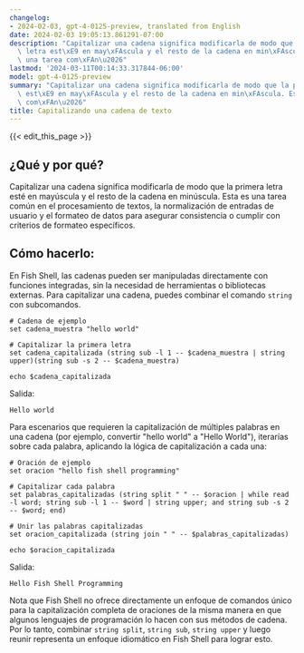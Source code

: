 ```yaml
---
changelog:
- 2024-02-03, gpt-4-0125-preview, translated from English
date: 2024-02-03 19:05:13.861291-07:00
description: "Capitalizar una cadena significa modificarla de modo que la primera\
  \ letra est\xE9 en may\xFAscula y el resto de la cadena en min\xFAscula. Esta es\
  \ una tarea com\xFAn\u2026"
lastmod: '2024-03-11T00:14:33.317844-06:00'
model: gpt-4-0125-preview
summary: "Capitalizar una cadena significa modificarla de modo que la primera letra\
  \ est\xE9 en may\xFAscula y el resto de la cadena en min\xFAscula. Esta es una tarea\
  \ com\xFAn\u2026"
title: Capitalizando una cadena de texto
---
```


{{< edit_this_page >}}

## ¿Qué y por qué?

Capitalizar una cadena significa modificarla de modo que la primera letra esté en mayúscula y el resto de la cadena en minúscula. Esta es una tarea común en el procesamiento de textos, la normalización de entradas de usuario y el formateo de datos para asegurar consistencia o cumplir con criterios de formateo específicos.

## Cómo hacerlo:

En Fish Shell, las cadenas pueden ser manipuladas directamente con funciones integradas, sin la necesidad de herramientas o bibliotecas externas. Para capitalizar una cadena, puedes combinar el comando `string` con subcomandos.

```fish
# Cadena de ejemplo
set cadena_muestra "hello world"

# Capitalizar la primera letra
set cadena_capitalizada (string sub -l 1 -- $cadena_muestra | string upper)(string sub -s 2 -- $cadena_muestra)

echo $cadena_capitalizada
```

Salida:
```
Hello world
```

Para escenarios que requieren la capitalización de múltiples palabras en una cadena (por ejemplo, convertir "hello world" a "Hello World"), iterarías sobre cada palabra, aplicando la lógica de capitalización a cada una:

```fish
# Oración de ejemplo
set oracion "hello fish shell programming"

# Capitalizar cada palabra
set palabras_capitalizadas (string split " " -- $oracion | while read -l word; string sub -l 1 -- $word | string upper; and string sub -s 2 -- $word; end)

# Unir las palabras capitalizadas
set oracion_capitalizada (string join " " -- $palabras_capitalizadas)

echo $oracion_capitalizada
```

Salida:
```
Hello Fish Shell Programming
```

Nota que Fish Shell no ofrece directamente un enfoque de comandos único para la capitalización completa de oraciones de la misma manera en que algunos lenguajes de programación lo hacen con sus métodos de cadena. Por lo tanto, combinar `string split`, `string sub`, `string upper` y luego reunir representa un enfoque idiomático en Fish Shell para lograr esto.
